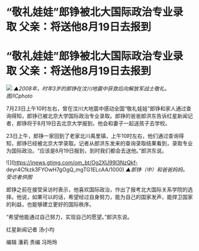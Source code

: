 # “敬礼娃娃”郎铮被北大国际政治专业录取 父亲：将送他8月19日去报到

# “敬礼娃娃”郎铮被北大国际政治专业录取 父亲：将送他8月19日去报到

![](https://inews.gtimg.com/om_bt/Obn65VBFrETloMPxnn8frpk3Tc-Q5_Vuaj5uUfD6kcjEcAA/1000)
_▲2008年，时年3岁的郎铮在汶川地震中获救后向解放军战士敬礼。图/ICphoto_

7月23日上午10时左右，曾在汶川大地震中感动全国“敬礼娃娃”郎铮和家人通过查询得知，郎铮已被北京大学国际政治专业录取。郎铮的爸爸郎洪东告诉红星新闻记者，郎铮将于8月19日去北京大学报到，他会和妻子一起送孩子去学校。

23日上午，郎铮一家回到了老家北川禹里镇，上午10时左右，他们通过查询得知，郎铮已经被北京大学录取。记者从郎洪东发来的查询录取结果看到，录取专业为国际政治。“应该是8月19日报到，到时我们都会去送他。”郎洪东说。

![](https://inews.gtimg.com/om_bt/Og2XU99l3NzQkf-
deyr4Cfkzk3FYOwH7gOgQ_mgTG1ELcAA/1000) _▲郎铮（中）和爸爸妈妈。受访者供图_

郎铮之前在接受采访时表示，他喜欢国际政治，作出了报考北大国际关系学院的选择。他说，如果可以的话，希望经过自身努力，能为自己的国家发声，能捍卫国家的利益，也能够建立更好的国际秩序。

“希望他能通过自己努力，实现自己的愿望。”郎洪东说。

红星新闻记者 汤小均

编辑 潘莉 责编 冯玲玲

